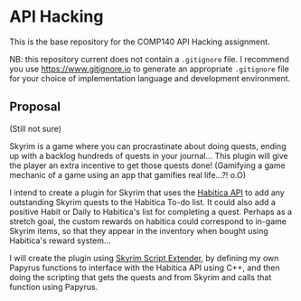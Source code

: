 # API Hacking
This is the base repository for the COMP140 API Hacking assignment.

NB: this repository current does not contain a `.gitignore` file. I recommend you use https://www.gitignore.io to generate an appropriate `.gitignore` file for your choice of implementation language and development environment.

## Proposal


(Still not sure)

Skyrim is a game where you can procrastinate about doing quests, ending up with a backlog hundreds of quests in your journal... This plugin will give the player an extra incentive to get those quests done!  (Gamifying a game mechanic of a game using an app that gamifies real life...?! o.O)  

I intend to create a plugin for Skyrim that uses the [Habitica API](https://habitica.com/static/api) to add any outstanding Skyrim quests to the Habitica To-do list. It could also add a positive Habit or Daily to Habitica's list for completing a quest. Perhaps as a stretch goal, the custom rewards on habitica could correspond to in-game Skyrim items, so that they appear in the inventory when bought using Habitica's reward system...  

I will create the plugin using [Skyrim Script Extender](http://skse.silverlock.org/), by defining my own Papyrus functions to interface with the Habitica API using C++, and then doing the scripting that gets the quests and from Skyrim and calls that function using Papyrus.
